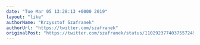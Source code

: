 ```yaml
---
date: "Tue Mar 05 13:28:13 +0000 2019"
layout: "like"
authorName: "Krzysztof Szafranek"
authorUrl: "https://twitter.com/szafranek"
originalPost: "https://twitter.com/szafranek/status/1102923774037557249"
---
```

